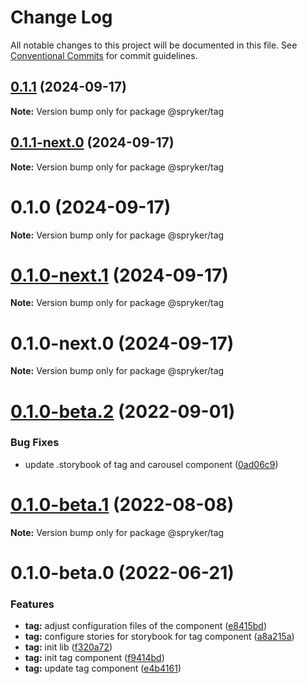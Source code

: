 # Change Log

All notable changes to this project will be documented in this file.
See [Conventional Commits](https://conventionalcommits.org) for commit guidelines.

## [0.1.1](http://172.31.33.130:9292/spryker-internal-ci/ui-components/compare/@spryker/tag@0.1.0...@spryker/tag@0.1.1) (2024-09-17)

**Note:** Version bump only for package @spryker/tag





## [0.1.1-next.0](http://172.31.33.130:9292/spryker-internal-ci/ui-components/compare/@spryker/tag@0.1.0...@spryker/tag@0.1.1-next.0) (2024-09-17)

**Note:** Version bump only for package @spryker/tag





# 0.1.0 (2024-09-17)

**Note:** Version bump only for package @spryker/tag





# [0.1.0-next.1](http://172.31.33.130:9292/spryker-internal-ci/ui-components/compare/@spryker/tag@0.1.0-next.0...@spryker/tag@0.1.0-next.1) (2024-09-17)

**Note:** Version bump only for package @spryker/tag





# 0.1.0-next.0 (2024-09-17)

**Note:** Version bump only for package @spryker/tag





# [0.1.0-beta.2](https://github.com/spryker/ui-components/compare/@spryker/tag@0.1.0-beta.1...@spryker/tag@0.1.0-beta.2) (2022-09-01)


### Bug Fixes

* update .storybook of tag and carousel component ([0ad06c9](https://github.com/spryker/ui-components/commit/0ad06c94ac39d4d0e2682c3d8649ebc90c0598d7))





# [0.1.0-beta.1](https://github.com/spryker/ui-components/compare/@spryker/tag@0.1.0-beta.0...@spryker/tag@0.1.0-beta.1) (2022-08-08)

**Note:** Version bump only for package @spryker/tag





# 0.1.0-beta.0 (2022-06-21)


### Features

* **tag:** adjust configuration files of the component ([e8415bd](https://github.com/spryker/ui-components/commit/e8415bd23c7d4e9d578cde485f20eb550c36b4a3))
* **tag:** configure stories for storybook for tag component ([a8a215a](https://github.com/spryker/ui-components/commit/a8a215a45557856e62ff1e9e19cf96f599d7722f))
* **tag:** init lib ([f320a72](https://github.com/spryker/ui-components/commit/f320a72dea31e9819cf1afd68a3ebae117cf5e62))
* **tag:** init tag component ([f9414bd](https://github.com/spryker/ui-components/commit/f9414bd903fca29aba7945081ce6e3e893ff3bf5))
* **tag:** update tag component ([e4b4161](https://github.com/spryker/ui-components/commit/e4b41617b378642ef4c40992ca5207e6a767ac92))
